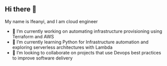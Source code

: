 ## Hi there 👋

My name is Ifeanyi, and I am cloud engineer

- 🔭 I’m currently working on automating infrastructure provisioning using Terraform and AWS
- 🌱 I’m currently learning Python for Infrastructure automation and exploring serverless architectures with Lambda
- 👯 I’m looking to collaborate on projects that use Devops best practices to improve software delivery
<!--
**Donvic17/Donvic17** is a ✨ _special_ ✨ repository because its `README.md` (this file) appears on your GitHub profile.

Here are some ideas to get you started:

- 🔭 I’m currently working on ...
- 🌱 I’m currently learning ...
- 👯 I’m looking to collaborate on ...
- 🤔 I’m looking for help with ...
- 💬 Ask me about ...
- 📫 How to reach me: ...
- 😄 Pronouns: ...
- ⚡ Fun fact: ...
-->
